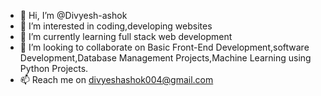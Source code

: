 - 👋 Hi, I’m @Divyesh-ashok
- 👀 I’m interested in coding,developing websites
- 🌱 I’m currently learning full stack web development
- 💞️ I’m looking to collaborate on Basic Front-End Development,software Development,Database Management Projects,Machine Learning using Python Projects.
- 📫 Reach me on divyeshashok004@gmail.com

<!---
Divyesh-ashok/Divyesh-ashok is a ✨ special ✨ repository because its `README.md` (this file) appears on your GitHub profile.
You can click the Preview link to take a look at your changes.
--->

